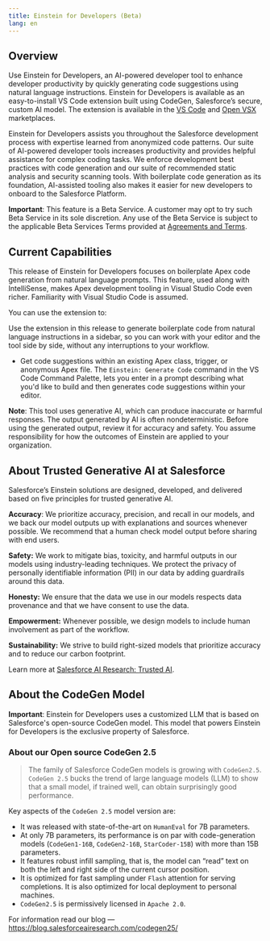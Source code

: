 ```yaml
---
title: Einstein for Developers (Beta)
lang: en
---
```


## Overview

Use Einstein for Developers, an AI-powered developer tool to enhance developer productivity by quickly generating code suggestions using natural language instructions. Einstein for Developers is available as an easy-to-install VS Code extension built using CodeGen, Salesforce’s secure, custom AI model. The extension is available in the [VS Code](https://marketplace.visualstudio.com/vscode) and [Open VSX](https://open-vsx.org/) marketplaces.

Einstein for Developers assists you throughout the Salesforce development process with expertise learned from anonymized code patterns. Our suite of AI-powered developer tools increases productivity and provides helpful assistance for complex coding tasks. We enforce development best practices with code generation and our suite of recommended static analysis and security scanning tools. With boilerplate code generation as its foundation, AI-assisted tooling also makes it easier for new developers to onboard to the Salesforce Platform.

**Important**: This feature is a Beta Service. A customer may opt to try such Beta Service in its sole discretion. Any use of the Beta Service is subject to the applicable Beta Services Terms provided at [Agreements and Terms](https://www.salesforce.com/company/legal/agreements/).

## Current Capabilities

This release of Einstein for Developers focuses on boilerplate Apex code generation from natural language prompts. This feature, used along with IntelliSense, makes Apex development tooling in Visual Studio Code even richer. Familiarity with Visual Studio Code is assumed.

You can use the extension to:

Use the extension in this release to generate boilerplate code from natural language instructions in a sidebar, so you can work with your editor and the tool side by side, without any interruptions to your workflow.
- Get code suggestions within an existing Apex class, trigger, or anonymous Apex file. The `Einstein: Generate Code` command in the VS Code Command Palette, lets you enter in a prompt describing what you'd like to build and then generates code suggestions within your editor.

**Note**: This tool uses generative AI, which can produce inaccurate or harmful responses. The output generated by AI is often nondeterministic. Before using the generated output, review it for accuracy and safety. You assume responsibility for how the outcomes of Einstein are applied to your organization.

## About Trusted Generative AI at Salesforce

Salesforce’s Einstein solutions are designed, developed, and delivered based on five principles for trusted generative AI.

**Accuracy**: We prioritize accuracy, precision, and recall in our models, and we back our model outputs up with explanations and sources whenever possible. We recommend that a human check model output before sharing with end users.

**Safety:** We work to mitigate bias, toxicity, and harmful outputs in our models using industry-leading techniques. We protect the privacy of personally identifiable information (PII) in our data by adding guardrails around this data.

**Honesty:** We ensure that the data we use in our models respects data provenance and that we have consent to use the data.

**Empowerment:** Whenever possible, we design models to include human involvement as part of the workflow.

**Sustainability:** We strive to build right-sized models that prioritize accuracy and to reduce our carbon footprint.

Learn more at [Salesforce AI Research: Trusted AI](https://www.salesforceairesearch.com/trusted-ai).

## About the CodeGen Model

**Important**: Einstein for Developers uses a customized LLM that is based on Salesforce's open-source CodeGen model. This model that powers Einstein for Developers is the exclusive property of Salesforce.

### About our Open source CodeGen 2.5

> The family of Salesforce CodeGen models is growing with `CodeGen2.5`. `CodeGen 2.5` bucks the trend of large language models (LLM) to show that a small model, if trained well, can obtain surprisingly good performance.

Key aspects of the `CodeGen 2.5` model version are:

- It was released with state-of-the-art on `HumanEval` for 7B parameters.
- At only 7B parameters, its performance is on par with code-generation models (`CodeGen1-16B`, `CodeGen2-16B`, `StarCoder-15B`) with more than 15B parameters.
- It features robust infill sampling, that is, the model can “read” text on both the left and right side of the current cursor position.
- It is optimized for fast sampling under `Flash` attention for serving completions. It is also optimized for local deployment to personal machines.
- `CodeGen2.5` is permissively licensed in `Apache 2.0`.

For information read our blog — https://blog.salesforceairesearch.com/codegen25/
